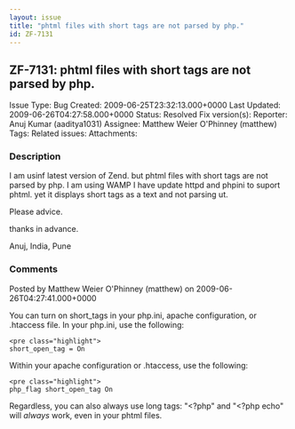 ```yaml
---
layout: issue
title: "phtml files with short tags are not parsed by php."
id: ZF-7131
---
```


ZF-7131: phtml files with short tags are not parsed by php. 
------------------------------------------------------------

 Issue Type: Bug Created: 2009-06-25T23:32:13.000+0000 Last Updated: 2009-06-26T04:27:58.000+0000 Status: Resolved Fix version(s): 
 Reporter:  Anuj Kumar (aaditya1031)  Assignee:  Matthew Weier O'Phinney (matthew)  Tags: 
 Related issues: 
 Attachments: 
### Description

I am usinf latest version of Zend. but phtml files with short tags are not parsed by php. I am using WAMP I have update httpd and phpini to suport phtml. yet it displays short tags as a text and not parsing ut.

Please advice.

thanks in advance.

Anuj, India, Pune

 

 

### Comments

Posted by Matthew Weier O'Phinney (matthew) on 2009-06-26T04:27:41.000+0000

You can turn on short\_tags in your php.ini, apache configuration, or .htaccess file. In your php.ini, use the following:

 
    <pre class="highlight">
    short_open_tag = On


Within your apache configuration or .htaccess, use the following:

 
    <pre class="highlight">
    php_flag short_open_tag On


Regardless, you can also always use long tags: "<?php" and "<?php echo" will _always_ work, even in your phtml files.

 

 